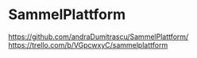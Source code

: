 # SammelPlattform
https://github.com/andraDumitrascu/SammelPlattform/
https://trello.com/b/VGpcwxyC/sammelplattform
